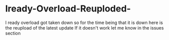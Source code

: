 # Iready-Overload-Reuploded-
I ready overload got taken down so for the time being that it is down here is the reupload of the latest update
If it doesn't work let me know in the issues section
